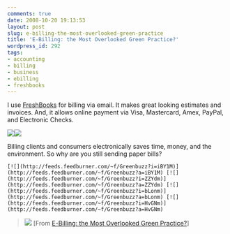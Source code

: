 ```yaml
---
comments: true
date: 2008-10-20 19:13:53
layout: post
slug: e-billing-the-most-overlooked-green-practice
title: 'E-Billing: the Most Overlooked Green Practice?'
wordpress_id: 292
tags:
- accounting
- billing
- business
- ebilling
- freshbooks
---
```


I use [FreshBooks](https://sw.freshbooks.com/signup/) for billing via email. It makes great looking estimates and invoices. And, it allows online payment via Visa, Mastercard, Amex, PayPal, and Electronic Checks.




> 
  ![](http://www.greenbiz.com/files/imagecache/original)![](http://www.greenbiz.com/files/imagecache/original/content/0810-odell-bills.jpg)  

  Billing clients and consumers electronically saves time, money, and the environment. So why are you still sending paper bills?

  
> 
> 
    [![](http://feeds.feedburner.com/~f/Greenbuzz?i=iBY1M)](http://feeds.feedburner.com/~f/Greenbuzz?a=iBY1M) [![](http://feeds.feedburner.com/~f/Greenbuzz?i=ZZYdm)](http://feeds.feedburner.com/~f/Greenbuzz?a=ZZYdm) [![](http://feeds.feedburner.com/~f/Greenbuzz?i=bLonm)](http://feeds.feedburner.com/~f/Greenbuzz?a=bLonm) [![](http://feeds.feedburner.com/~f/Greenbuzz?i=HvGNm)](http://feeds.feedburner.com/~f/Greenbuzz?a=HvGNm)
  
> 
> ![](http://feeds.feedburner.com/~r/Greenbuzz/~4/426156632) [From [E-Billing: the Most Overlooked Green Practice?](http://feeds.feedburner.com/~r/Greenbuzz/~3/426156632/e-billing-most-overlooked-green-practice)]




